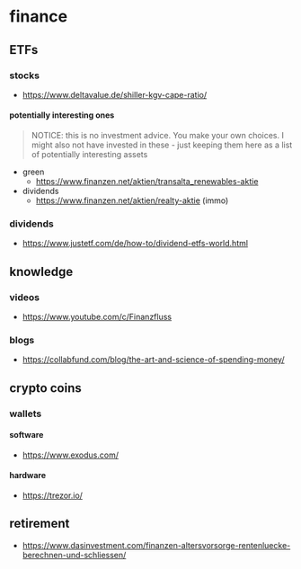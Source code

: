 # finance

## ETFs


### stocks

- https://www.deltavalue.de/shiller-kgv-cape-ratio/

#### potentially interesting ones

> NOTICE: this is no investment advice. You make your own choices. I might also not have invested in these - just keeping them here as a list of potentially interesting assets

- green
    - https://www.finanzen.net/aktien/transalta_renewables-aktie
- dividends
    - https://www.finanzen.net/aktien/realty-aktie (immo)

### dividends

- https://www.justetf.com/de/how-to/dividend-etfs-world.html

## knowledge 

### videos

- https://www.youtube.com/c/Finanzfluss

### blogs

- https://collabfund.com/blog/the-art-and-science-of-spending-money/


## crypto coins

### wallets

#### software

- https://www.exodus.com/

#### hardware

- https://trezor.io/


## retirement

- https://www.dasinvestment.com/finanzen-altersvorsorge-rentenluecke-berechnen-und-schliessen/

